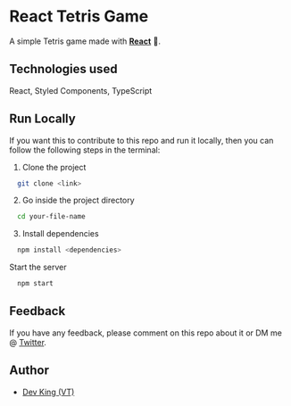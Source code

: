 # React Tetris Game

A simple Tetris game made with **[React](https://reactjs.org/)** 🎨.

## Technologies used

React,
Styled Components,
TypeScript

## Run Locally

If you want this to contribute to this repo and run it locally, then you can follow the following steps in the terminal:

1. Clone the project

```bash
  git clone <link>
```

2. Go inside the project directory

```bash
  cd your-file-name
```

3. Install dependencies

```bash
  npm install <dependencies>
```

Start the server

```bash
  npm start
```

## Feedback

If you have any feedback, please comment on this repo about it or DM
me @ [Twitter](https://twitter.com/__devking__).

## Author

- [Dev King (VT)](https://bit.ly/3eIUZs5)
